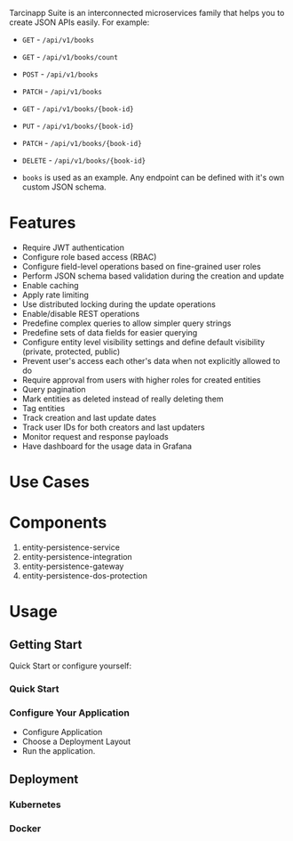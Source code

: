 Tarcinapp Suite is an interconnected microservices family that helps you to create JSON APIs easily. For example: 
* `GET` - `/api/v1/books`
* `GET` - `/api/v1/books/count`
* `POST` - `/api/v1/books`
* `PATCH` - `/api/v1/books`
* `GET` - `/api/v1/books/{book-id}`
* `PUT` - `/api/v1/books/{book-id}`
* `PATCH` - `/api/v1/books/{book-id}`
* `DELETE` - `/api/v1/books/{book-id}`
   
* `books` is used as an example. Any endpoint can be defined with it's own custom JSON schema.
  
# Features
* Require JWT authentication
* Configure role based access (RBAC)
* Configure field-level operations based on fine-grained user roles
* Perform JSON schema based validation during the creation and update
* Enable caching
* Apply rate limiting
* Use distributed locking during the update operations
* Enable/disable REST operations
* Predefine complex queries to allow simpler query strings
* Predefine sets of data fields for easier querying
* Configure entity level visibility settings and define default visibility (private, protected, public)
* Prevent user's access each other's data when not explicitly allowed to do
* Require approval from users with higher roles for created entities
* Query pagination
* Mark entities as deleted instead of really deleting them
* Tag entities
* Track creation and last update dates
* Track user IDs for both creators and last updaters
* Monitor request and response payloads
* Have dashboard for the usage data in Grafana
# Use Cases
# Components
1. entity-persistence-service
2. entity-persistence-integration
3. entity-persistence-gateway
4. entity-persistence-dos-protection
# Usage
## Getting Start
Quick Start or configure yourself:
### Quick Start
### Configure Your Application
* Configure Application
* Choose a Deployment Layout
* Run the application.

## Deployment 
### Kubernetes
### Docker
